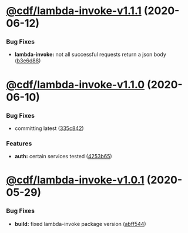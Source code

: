 # [@cdf/lambda-invoke-v1.1.1](https://git-codecommit.us-west-2.amazonaws.com/v1/repos/cdf-core/compare/@cdf/lambda-invoke-v1.1.0...@cdf/lambda-invoke-v1.1.1) (2020-06-12)


### Bug Fixes

* **lambda-invoke:** not all successful requests return a json body ([b3e6d88](https://git-codecommit.us-west-2.amazonaws.com/v1/repos/cdf-core/commit/b3e6d88ebd7471cf084e9d72c41a3103506318cb))

# [@cdf/lambda-invoke-v1.1.0](https://git-codecommit.us-west-2.amazonaws.com/v1/repos/cdf-core/compare/@cdf/lambda-invoke-v1.0.1...@cdf/lambda-invoke-v1.1.0) (2020-06-10)


### Bug Fixes

* committing latest ([335c842](https://git-codecommit.us-west-2.amazonaws.com/v1/repos/cdf-core/commit/335c84223ab2a860c52766559b220170a64c7c17))


### Features

* **auth:** certain services tested ([4253b65](https://git-codecommit.us-west-2.amazonaws.com/v1/repos/cdf-core/commit/4253b65750e52dd962a3a42dde05626044bb79cc))

# [@cdf/lambda-invoke-v1.0.1](https://git-codecommit.us-west-2.amazonaws.com/v1/repos/cdf-core/compare/@cdf/lambda-invoke-v1.0.0...@cdf/lambda-invoke-v1.0.1) (2020-05-29)


### Bug Fixes

* **build:** fixed lambda-invoke package version ([abff544](https://git-codecommit.us-west-2.amazonaws.com/v1/repos/cdf-core/commit/abff544c7140d15b346726b72935173b0506ad01))
